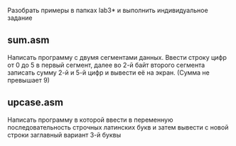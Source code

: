 Разобрать примеры в папках lab3* и выполнить индивидуальное задание

## sum.asm
Написать программу с двумя сегментами данных. Ввести строку цифр от 0 до 5 в первый сегмент, далее во 2-й байт второго сегмента записать сумму 2-й и 5-й цифр и вывести её на экран. (Сумма не превышает 9)


## upcase.asm
Написать программу в которой ввести в переменную последовательность строчных латинских букв и затем вывести с новой строки заглавный вариант 3-й буквы